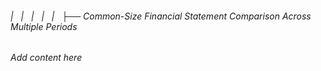 ###### |   |   |   |   |   ├── Common-Size Financial Statement Comparison Across Multiple Periods

*Add content here*